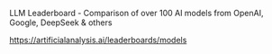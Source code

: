 LLM Leaderboard - Comparison of over 100 AI models from OpenAI, Google, DeepSeek & others

https://artificialanalysis.ai/leaderboards/models